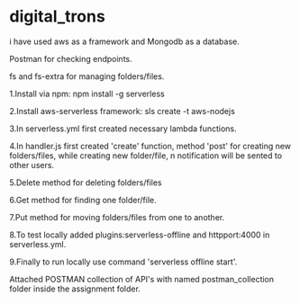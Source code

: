 # digital_trons

i have used aws as a framework and Mongodb as a database.

Postman for checking endpoints.

fs and fs-extra for managing folders/files.

1.Install via npm: npm install -g serverless

2.Install aws-serverless framework: sls create -t aws-nodejs

3.In serverless.yml first created necessary lambda functions.

4.In handler.js first created 'create' function, method 'post' for creating new folders/files, while creating new folder/file, n notification will be sented to other users.

5.Delete method for deleting folders/files

6.Get method for finding one folder/file.

7.Put method for moving folders/files from one to another.

8.To test locally added plugins:serverless-offline and httpport:4000 in serverless.yml.

9.Finally to run locally use command 'serverless offline start'.


Attached POSTMAN collection of API's with named postman_collection folder inside the assignment folder.
